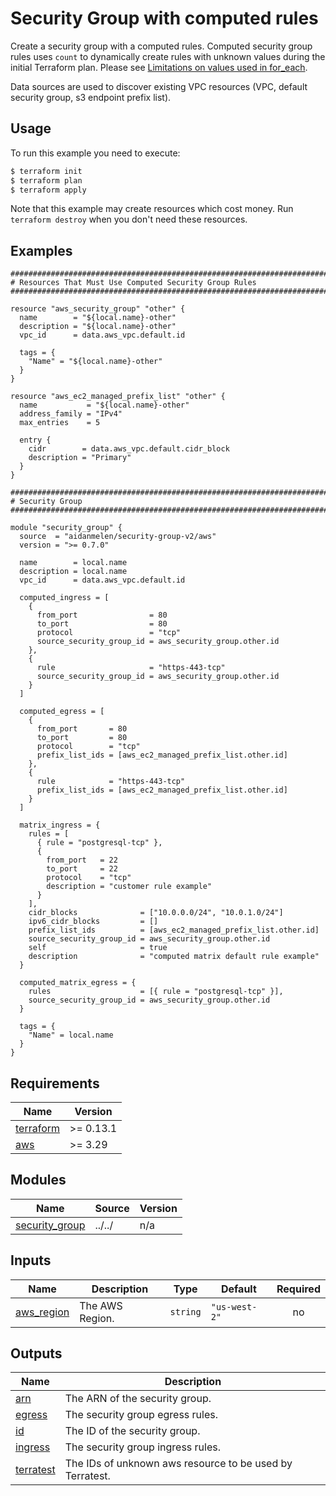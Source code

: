 # Security Group with computed rules

Create a security group with a computed rules. Computed security group rules uses `count` to dynamically create rules with unknown values during the initial Terraform plan. Please see [Limitations on values used in for_each](https://www.terraform.io/language/meta-arguments/for_each#limitations-on-values-used-in-for_each).

Data sources are used to discover existing VPC resources (VPC, default security group, s3 endpoint prefix list).

## Usage

To run this example you need to execute:

```bash
$ terraform init
$ terraform plan
$ terraform apply
```

Note that this example may create resources which cost money. Run `terraform destroy` when you don't need these resources.

<!-- BEGINNING OF PRE-COMMIT-TERRAFORM DOCS HOOK -->

## Examples

```hcl
###############################################################################
# Resources That Must Use Computed Security Group Rules
###############################################################################

resource "aws_security_group" "other" {
  name        = "${local.name}-other"
  description = "${local.name}-other"
  vpc_id      = data.aws_vpc.default.id

  tags = {
    "Name" = "${local.name}-other"
  }
}

resource "aws_ec2_managed_prefix_list" "other" {
  name           = "${local.name}-other"
  address_family = "IPv4"
  max_entries    = 5

  entry {
    cidr        = data.aws_vpc.default.cidr_block
    description = "Primary"
  }
}

###############################################################################
# Security Group
###############################################################################

module "security_group" {
  source  = "aidanmelen/security-group-v2/aws"
  version = ">= 0.7.0"

  name        = local.name
  description = local.name
  vpc_id      = data.aws_vpc.default.id

  computed_ingress = [
    {
      from_port                = 80
      to_port                  = 80
      protocol                 = "tcp"
      source_security_group_id = aws_security_group.other.id
    },
    {
      rule                     = "https-443-tcp"
      source_security_group_id = aws_security_group.other.id
    }
  ]

  computed_egress = [
    {
      from_port       = 80
      to_port         = 80
      protocol        = "tcp"
      prefix_list_ids = [aws_ec2_managed_prefix_list.other.id]
    },
    {
      rule            = "https-443-tcp"
      prefix_list_ids = [aws_ec2_managed_prefix_list.other.id]
    }
  ]

  matrix_ingress = {
    rules = [
      { rule = "postgresql-tcp" },
      {
        from_port   = 22
        to_port     = 22
        protocol    = "tcp"
        description = "customer rule example"
      }
    ],
    cidr_blocks              = ["10.0.0.0/24", "10.0.1.0/24"]
    ipv6_cidr_blocks         = []
    prefix_list_ids          = [aws_ec2_managed_prefix_list.other.id]
    source_security_group_id = aws_security_group.other.id
    self                     = true
    description              = "computed matrix default rule example"
  }

  computed_matrix_egress = {
    rules                    = [{ rule = "postgresql-tcp" }],
    source_security_group_id = aws_security_group.other.id
  }

  tags = {
    "Name" = local.name
  }
}
```

## Requirements

| Name | Version |
|------|---------|
| <a name="requirement_terraform"></a> [terraform](#requirement\_terraform) | >= 0.13.1 |
| <a name="requirement_aws"></a> [aws](#requirement\_aws) | >= 3.29 |
## Modules

| Name | Source | Version |
|------|--------|---------|
| <a name="module_security_group"></a> [security\_group](#module\_security\_group) | ../../ | n/a |
## Inputs

| Name | Description | Type | Default | Required |
|------|-------------|------|---------|:--------:|
| <a name="input_aws_region"></a> [aws\_region](#input\_aws\_region) | The AWS Region. | `string` | `"us-west-2"` | no |
## Outputs

| Name | Description |
|------|-------------|
| <a name="output_arn"></a> [arn](#output\_arn) | The ARN of the security group. |
| <a name="output_egress"></a> [egress](#output\_egress) | The security group egress rules. |
| <a name="output_id"></a> [id](#output\_id) | The ID of the security group. |
| <a name="output_ingress"></a> [ingress](#output\_ingress) | The security group ingress rules. |
| <a name="output_terratest"></a> [terratest](#output\_terratest) | The IDs of unknown aws resource to be used by Terratest. |
<!-- END OF PRE-COMMIT-TERRAFORM DOCS HOOK -->
